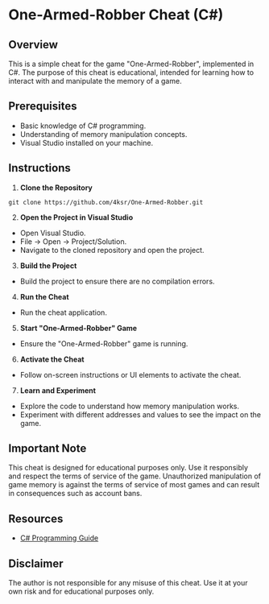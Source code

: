 # One-Armed-Robber Cheat (C#)

## Overview
This is a simple cheat for the game "One-Armed-Robber", implemented in C#. The purpose of this cheat is educational, intended for learning how to interact with and manipulate the memory of a game.

## Prerequisites
- Basic knowledge of C# programming.
- Understanding of memory manipulation concepts.
- Visual Studio installed on your machine.

## Instructions

1. **Clone the Repository**
```git
git clone https://github.com/4ksr/One-Armed-Robber.git
```
2. **Open the Project in Visual Studio**
- Open Visual Studio.
- File -> Open -> Project/Solution.
- Navigate to the cloned repository and open the project.

3. **Build the Project**
- Build the project to ensure there are no compilation errors.

4. **Run the Cheat**
- Run the cheat application.

5. **Start "One-Armed-Robber" Game**
- Ensure the "One-Armed-Robber" game is running.

6. **Activate the Cheat**
- Follow on-screen instructions or UI elements to activate the cheat.

7. **Learn and Experiment**
- Explore the code to understand how memory manipulation works.
- Experiment with different addresses and values to see the impact on the game.

## Important Note
This cheat is designed for educational purposes only. Use it responsibly and respect the terms of service of the game. Unauthorized manipulation of game memory is against the terms of service of most games and can result in consequences such as account bans.

## Resources
- [C# Programming Guide](https://docs.microsoft.com/en-us/dotnet/csharp/)

## Disclaimer
The author is not responsible for any misuse of this cheat. Use it at your own risk and for educational purposes only.
